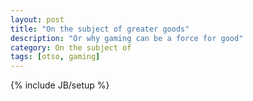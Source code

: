 ```yaml
---
layout: post
title: "On the subject of greater goods"
description: "Or why gaming can be a force for good"
category: On the subject of
tags: [otso, gaming]
---
```

{% include JB/setup %}

